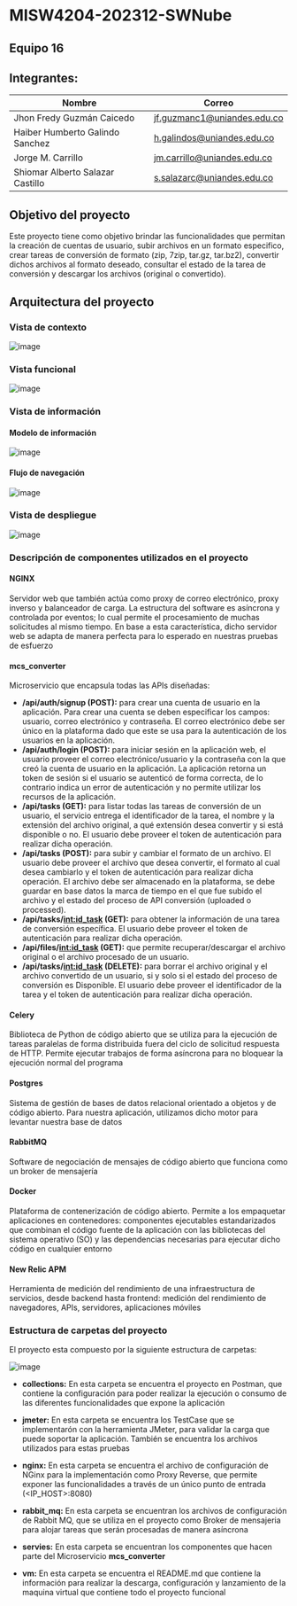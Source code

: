 # MISW4204-202312-SWNube

## Equipo 16

## Integrantes:

|   Nombre                         |   Correo                      |
|----------------------------------|-------------------------------|
| Jhon Fredy Guzmán Caicedo        | jf.guzmanc1@uniandes.edu.co   |
| Haiber Humberto Galindo Sanchez  | h.galindos@uniandes.edu.co    |
| Jorge M. Carrillo                | jm.carrillo@uniandes.edu.co   |
| Shiomar Alberto Salazar Castillo | s.salazarc@uniandes.edu.co    |

## Objetivo del proyecto

Este proyecto tiene como objetivo brindar las funcionalidades que permitan la creación de cuentas de usuario, subir archivos en un formato especifico, crear tareas de conversión de formato (zip, 7zip, tar.gz, tar.bz2), convertir dichos archivos al formato deseado, consultar el estado de la tarea de conversión y descargar los archivos (original o convertido). 

## Arquitectura del proyecto

### Vista de contexto

![image](https://user-images.githubusercontent.com/110913673/232339273-2ff1d417-6aee-47cb-90d6-b0ffae5343fc.png)

### Vista funcional

![image](https://user-images.githubusercontent.com/110913673/232339339-b1eb6bde-9ea1-49bd-b352-7aecb81e2992.png)

### Vista de información
#### Modelo de información

![image](https://user-images.githubusercontent.com/110913673/232339391-b32ccaf3-597e-4285-a641-2b358f488c28.png)

#### Flujo de navegación

![image](https://user-images.githubusercontent.com/110913673/232339408-da0898ba-8efd-499c-81b8-1b37682ea838.png)

### Vista de despliegue

![image](https://user-images.githubusercontent.com/110913673/232339420-2d9592d8-cf77-4b58-9e9b-3b7fa5c8d409.png)

### Descripción de componentes utilizados en el proyecto
#### NGINX

Servidor web que también actúa como proxy de correo electrónico, proxy inverso y balanceador de carga. La estructura del software es asíncrona y controlada por eventos; lo cual permite el procesamiento de muchas solicitudes al mismo tiempo. En base a esta característica, dicho servidor web se adapta de manera perfecta para lo esperado en nuestras pruebas de esfuerzo

#### mcs_converter

Microservicio que encapsula todas las APIs diseñadas:
- **/api/auth/signup (POST):** para crear una cuenta de usuario en la aplicación. Para crear una cuenta se deben especificar los campos: usuario, correo electrónico y contraseña. El correo electrónico debe ser único en la plataforma dado que este se usa para la autenticación de los usuarios en la aplicación.
- **/api/auth/login (POST):** para iniciar sesión en la aplicación web, el usuario proveer el correo electrónico/usuario y la contraseña con la que creó la cuenta de usuario en la aplicación. La aplicación retorna un token de sesión si el usuario se autenticó de forma correcta, de lo contrario indica un error de autenticación y no permite utilizar los recursos de la aplicación.
- **/api/tasks (GET):** para listar todas las tareas de conversión de un usuario, el servicio entrega el identificador de la tarea, el nombre y la extensión del archivo original, a qué extensión desea convertir y si está disponible o no. El usuario debe proveer el token de autenticación para realizar dicha operación.
- **/api/tasks (POST):** para subir y cambiar el formato de un archivo. El usuario debe proveer el archivo que desea convertir, el formato al cual desea cambiarlo y el token de autenticación para realizar dicha operación. El archivo debe ser almacenado en la plataforma, se debe guardar en base datos la marca de tiempo en el que fue subido el archivo y el estado del proceso de API conversión (uploaded o processed). 
- **/api/tasks/<int:id_task> (GET):** para obtener la información de una tarea de conversión específica. El usuario debe proveer el token de autenticación para realizar dicha operación.
- **/api/files/<int:id_task> (GET):** que permite recuperar/descargar el archivo original o el archivo procesado de un usuario.
- **/api/tasks/<int:id_task>  (DELETE):** para borrar el archivo original y el archivo convertido de un usuario, si y solo si el estado del proceso de conversión es Disponible. El usuario debe proveer el identificador de la tarea y el token de autenticación para realizar dicha operación.

#### Celery

Biblioteca de Python de código abierto que se utiliza para la ejecución de tareas paralelas de forma distribuida fuera del ciclo de solicitud respuesta de HTTP. Permite ejecutar trabajos de forma asíncrona para no bloquear la ejecución normal del programa

#### Postgres

Sistema de gestión de bases de datos relacional orientado a objetos y de código abierto. Para nuestra aplicación, utilizamos dicho motor para levantar nuestra base de datos

#### RabbitMQ

Software de negociación de mensajes de código abierto que funciona como un broker de mensajería

#### Docker

Plataforma de contenerización de código abierto. Permite a los empaquetar aplicaciones en contenedores: componentes ejecutables estandarizados que combinan el código fuente de la aplicación con las bibliotecas del sistema operativo (SO) y las dependencias necesarias para ejecutar dicho código en cualquier entorno

#### New Relic APM

Herramienta de medición del rendimiento de una infraestructura de servicios, desde backend hasta frontend: medición del rendimiento de navegadores, APIs, servidores, aplicaciones móviles

### Estructura de carpetas del proyecto

El proyecto esta compuesto por la siguiente estructura de carpetas:

![image](https://user-images.githubusercontent.com/110913673/232340051-7cd0d19b-e288-4d72-8d14-d5e24c5de5c4.png)

- **collections:** En esta carpeta se encuentra el proyecto en Postman, que contiene la configuración para poder realizar la ejecución o consumo de las diferentes funcionalidades que expone la aplicación

- **jmeter:** En esta carpeta se encuentra los TestCase que se implementarón con la herramienta JMeter, para validar la carga que puede soportar la aplicación. También se encuentra los archivos utilizados para estas pruebas 

- **nginx:** En esta carpeta se encuentra el archivo de configuración de NGinx para la implementación como Proxy Reverse, que permite exponer las funcionalidades a través de un único punto de entrada (<IP_HOST>:8080) 

- **rabbit_mq:** En esta carpeta se encuentran los archivos de configuración de Rabbit MQ, que se utiliza en el proyecto como Broker de mensajeria para alojar tareas que serán procesadas de manera asíncrona 

- **servies:** En esta carpeta se encuentran los componentes que hacen parte del Microservicio **mcs_converter**

- **vm:** En esta carpeta se encuentra el README.md que contiene la información para realizar la descarga, configuración y lanzamiento de la maquina virtual que contiene todo el proyecto funcional
